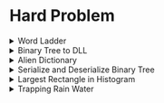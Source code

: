 # Hard Problem
<!--<details>
<summary>Easy Problem</summary>
<p>

```python
   print("Hello World")
```

</p>
</details>-->

<details>
<summary>Word Ladder</summary>
<a href="https://leetcode.com/problems/word-ladder/">Problem</a>
<p>

```python
  from collections import deque
  class Solution:
    def ladderLength(self, beginWord: str, endWord: str, wordList: List[str]) -> int:
        q=deque()
        st=set(wordList)
        q.append(beginWord)
        count=0
        l=len(beginWord)
        while q:
            for k in range(len(q)):
                word=q.popleft()
                if word == endWord:return count+1
                else:
                    for k in range(l):
                        for i in range(26):
                            new_word=word[:k]+chr(ord('a')+i)+word[k+1:]
                            if new_word in st:
                                q.append(new_word)
                                st.discard(new_word)
            count+=1
        return 0
                        
            
```

</p>
</details>

<details>
<summary>Binary Tree to DLL</summary>
 <a href="https://practice.geeksforgeeks.org/problems/binary-tree-to-dll/1?page=1&company[]=Amazon&curated[]=5&curated[]=6&sortBy=submissions">Problem</a>
<p>

```python
head=None
prev=None
class Solution:
    def bToDLL(self,root):
        def solve(root):
            global head
            global prev
            if root==None:return 
            solve(root.left)
            if prev==None:
                head=root
            if prev!=None:
                root.left=prev
                prev.right=root
            prev=root
            solve(root.right)
        global head
        global prev
        head=None
        prev=None
        solve(root)
        return head
```

</p>
</details>

<details>
<summary>Alien Dictionary</summary>
<a href="https://practice.geeksforgeeks.org/problems/alien-dictionary/1?page=1&company[]=Amazon&curated[]=5&curated[]=6&sortBy=submissions">Problem</a>
<p>
   
 ```python
   
 #User function Template for python3
from collections import deque
class Solution:
    def findOrder(self,dict, N, K):
        def toposort(K,adj):
            result=""
            q=deque()
            ind=[0 for _ in range(K)]
            for i in range(K):
                for v in adj[i]:
                    ind[v]+=1
            for i in range(K):
                if ind[i]==0:
                    q.append(i)
            while q:
                u=q.popleft()
                # print(chr(ord('a')+u))
                result+=chr(ord('a')+u)
                for v in adj[u]:
                    ind[v]-=1
                    if ind[v]==0:
                        q.append(v)
            return result
                    
        adj=[[] for _ in range(K)]
        for i in range(N-1):
            w1=dict[i]
            w2=dict[i+1]
            for j in range(min(len(w1),len(w2))):
                if w1[j]!=w2[j]:
                    adj[ord(w1[j])-ord('a')].append(ord(w2[j])-ord('a'))
                    break
        return toposort(K,adj)
 ```

```python
   class Solution:
    def findOrder(self,dict, N, K):
        def dfs(s,arr,stack,visited):
            visited[s]=1
            for v in arr[s]:
                if visited[v]!=1:
                    dfs(v,arr,stack,visited)
            stack.append(s)
                
        def solve(dict,N,K):
            u=[[] for _ in range(K)]
            for i in range(N-1):
                w1=dict[i]
                w2=dict[i+1]
                for k in range(min(len(w1),len(w2))):
                    if w1[k]!=w2[k]:
                        u[ord(w1[k])-ord('a')].append(ord(w2[k])-ord('a'))
                        break
            s=''
            visited=[0 for _ in range(K)]
            # print(u)
            for i in range(K):
                if visited[i]==0:
                    stack=[]
                    dfs(i,u,stack,visited)
                    while stack:
                        s+=chr(ord('a')+stack.pop(0))
            # print(s)
            return s[::-1]
        return solve(dict,N,K)
```

</p>
</details>

<details>
<summary>Serialize and Deserialize Binary Tree</summary>
   <a href="https://leetcode.com/problems/serialize-and-deserialize-binary-tree/">Problem</a>
<p>

```python
   class Codec:

    def serialize(self, root):
        """Encodes a tree to a single string.
        
        :type root: TreeNode
        :rtype: str
        """
        ans=[]
        def solve(root):
            if root==None:
                ans.append(str('N'))
                return
            ans.append(str(root.val))
            solve(root.left)
            solve(root.right)
        solve(root)
        return  ",".join(ans)
        
        

    def deserialize(self, data):
        """Decodes your encoded data to tree.
        
        :type data: str
        :rtype: TreeNode
        """
        def solve(num,ind):
            if ind[0]==len(num):return None
            val=num[ind[0]]
            ind[0]+=1
            if val=='N':return None
            root=TreeNode(int(val))
            root.left=solve(num,ind)
            root.right=solve(num,ind)
            return root
        num=data.split(',')
        ind=[0]
        return solve(num,ind)
```

</p>
</details>


<details>
<summary>Largest Rectangle in Histogram</summary>
   <a href="https://leetcode.com/problems/largest-rectangle-in-histogram/">Problem</a>
<p>
   
```python
import math
class Solution:
    #Function for finding left most smallest
    def leftSmallest(self,height,length):
        left_smallest_height=[]
        stack=[]
        for i in range(length):
            if stack==[]:
                left_smallest_height.append(-1)
                stack.append(i)
            else:
                if height[stack[-1]]<height[i]:
                    left_smallest_height.append(stack[-1])
                    stack.append(i)
                else:
                    while stack!=[] and height[stack[-1]]>=height[i]:
                        stack.pop()
                    if stack==[]:
                        left_smallest_height.append(-1)
                    else:
                        left_smallest_height.append(stack[-1])
                    stack.append(i)
        return left_smallest_height
    
    #Function for finding right most smallest
    def rightSmallest(self,height,length):
        right_smallest_height=[]
        stack=[]
        for i in range(length-1,-1,-1):
            if stack==[]:
                right_smallest_height.append(length)
                stack.append(i)
            else:
                if height[stack[-1]]<height[i]:
                    right_smallest_height.append(stack[-1])
                    stack.append(i)
                else:
                    while stack!=[] and height[stack[-1]]>=height[i]:
                        stack.pop()
                    if stack==[]:
                        right_smallest_height.append(length)
                    else:
                        right_smallest_height.append(stack[-1])
                    stack.append(i)
        return right_smallest_height
    
    def largestRectangleArea(self, heights: List[int]) -> int:
        length=len(heights)
        left_smll=self.leftSmallest(heights,length)
        right_smll=self.rightSmallest(heights,length)
        mx=-math.inf
        for i in range(length):
            #Calculating length of histogram by subtracting left a right smallest index minus one and multiplying by its heights
            mx=max(mx,(right_smll[length-1-i]-left_smll[i]-1)*heights[i])
        return mx
        
```

</p>
</details>

<details>
<summary>Trapping Rain Water</summary>
   <a href="https://leetcode.com/problems/trapping-rain-water/">Problem</a>
<p>

```python
   class Solution:
   #Function for finding all previous greatest element
    def leftGreatest(self,height,length):
        left_greatest_height=[]
        stack=[]
        for i in range(length):
            if stack==[]:
                stack.append(height[i])
                left_greatest_height.append(stack[-1])
            else:
                if stack[-1]>=height[i]:
                    left_greatest_height.append(stack[-1])
                else:
                    while stack!=[] and stack[-1]<=height[i]:
                        stack.pop()
                    stack.append(height[i])
                    left_greatest_height.append(stack[-1])
        return left_greatest_height
    
    #Function for finding all next greatest element
    def rightGreatest(self,height,length):
        right_greatest_height=[]
        stack=[]
        for i in range(length-1,-1,-1):
            if stack==[]:
                stack.append(height[i])
                right_greatest_height.append(stack[-1])
            else:
                if stack[-1]>=height[i]:
                    right_greatest_height.append(stack[-1])
                else:
                    while stack!=[] and stack[-1]<height[i]:
                        stack.pop()
                    stack.append(height[i])
                    right_greatest_height.append(stack[-1])
        return right_greatest_height
                    
    def trap(self, height: List[int]) -> int:
        length=len(height)
        left_gre=self.leftGreatest(height,length)
        right_gre=self.rightGreatest(height,length)
        answer=0
        for i in range(length):
            #Calculate min of left and right greatest elemen minus with current height
            answer+=min(left_gre[i],right_gre[length-i-1])-height[i]
        return answer
```

</p>
</details>

<!--<details>
<summary>Medium Problem</summary>
<p>
<details>
<summary>Easy Problem</summary>
<p>

```python
   print("Hello World")
```

</p>
</details>
</p>
</details>


<details>
<summary>Easy Problem</summary>
<details>
<summary>Easy Problem</summary>
<p>

</p>
</details>
</details>-->


<!-- - [x] Hello

Here is a simple footnote[^1].

A footnote can also have multiple lines[^2].  

You can also use words, to fit your writing style more closely[^note].

[^1]: My reference.
[^2]: Every new line should be prefixed with 2 spaces.  
  This allows you to have a footnote with multiple lines.
[^note]:
    Named footnotes will still render with numbers instead of the text but allow easier identification and linking.  
    This footnote also has been made with a different syntax using 4 spaces for new lines.-->
